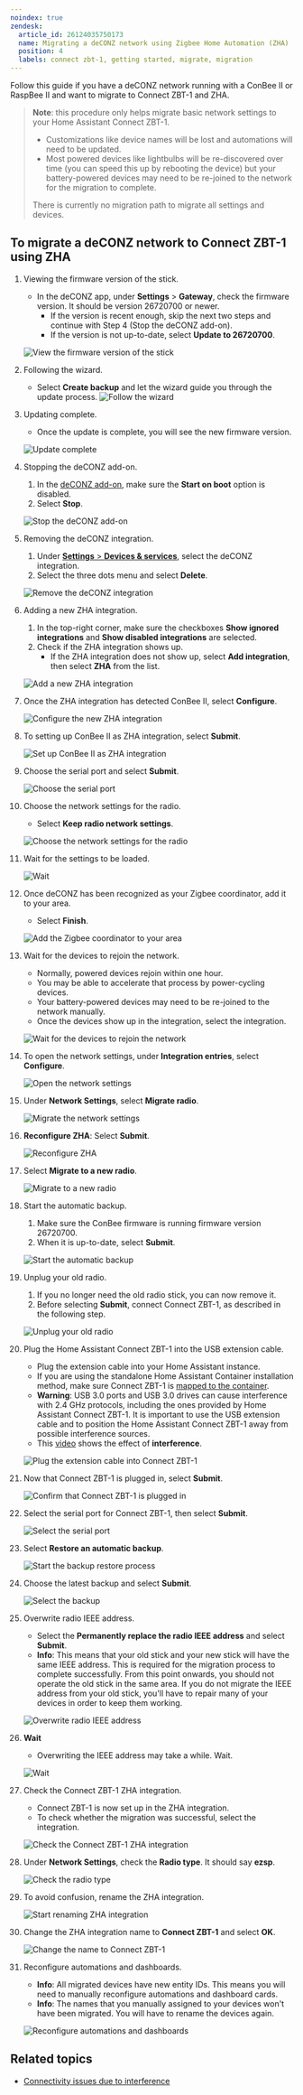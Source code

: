 ```yaml
---
noindex: true
zendesk:
  article_id: 26124035750173
  name: Migrating a deCONZ network using Zigbee Home Automation (ZHA)
  position: 4
  labels: connect zbt-1, getting started, migrate, migration
---
```


Follow this guide if you have a deCONZ network running with a ConBee II or RaspBee II and want to migrate to Connect ZBT-1 and ZHA.

> **Note**: this procedure only helps migrate basic network settings to your Home Assistant Connect ZBT-1.
>
> - Customizations like device names will be lost and automations will need to be updated.
> - Most powered devices like lightbulbs will be re-discovered over time (you can speed this up by rebooting the device) but your battery-powered devices may need to be re-joined to the network for the migration to complete.
>
> There is currently no migration path to migrate all settings and devices.

## To migrate a deCONZ network to Connect ZBT-1 using ZHA

1. Viewing the firmware version of the stick.

   - In the deCONZ app, under **Settings** > **Gateway**, check the firmware version. It should be version 26720700 or newer.
     - If the version is recent enough, skip the next two steps and continue with Step 4 (Stop the deCONZ add-on).
     - If the version is not up-to-date, select **Update to 26720700**.

   ![View the firmware version of the stick](/static/img/connect-zbt-1/conbee-update-05.png)

2. Following the wizard.

   - Select **Create backup** and let the wizard guide you through the update process.
     ![Follow the wizard](/static/img/connect-zbt-1/conbee-update-06.png)

3. Updating complete.

   - Once the update is complete, you will see the new firmware version.

   ![Update complete](/static/img/connect-zbt-1/conbee-update-14.png)

4. Stopping the deCONZ add-on.

   1. In the [deCONZ add-on](https://my.home-assistant.io/redirect/supervisor_addon/?addon=core_deconz), make sure the **Start on boot** option is disabled.
   2. Select **Stop**.

   ![Stop the deCONZ add-on](/static/img/connect-zbt-1/conbee-migrate-zha-02.png)

5. Removing the deCONZ integration.

   1. Under [**Settings** > **Devices & services**](https://my.home-assistant.io/redirect/integrations/), select the deCONZ integration.
   2. Select the three dots menu and select **Delete**.

   ![Remove the deCONZ integration](/static/img/connect-zbt-1/conbee-migrate-zha-33.png)

6. Adding a new ZHA integration.

   1. In the top-right corner, make sure the checkboxes **Show ignored integrations** and **Show disabled integrations** are selected.
   2. Check if the ZHA integration shows up.
      - If the ZHA integration does not show up, select **Add integration**, then select **ZHA** from the list.

   ![Add a new ZHA integration](/static/img/connect-zbt-1/conbee-migrate-zha-23.png)

7. Once the ZHA integration has detected ConBee II, select **Configure**.

   ![Configure the new ZHA integration](/static/img/connect-zbt-1/conbee-migrate-zha-04.png)

8. To setting up ConBee II as ZHA integration, select **Submit**.

   ![Set up ConBee II as ZHA integration](/static/img/connect-zbt-1/conbee-migrate-zha-05.png)

9. Choose the serial port and select **Submit**.

   ![Choose the serial port](/static/img/connect-zbt-1/conbee-migrate-zha-24.png)

10. Choose the network settings for the radio.

    - Select **Keep radio network settings**.

    ![Choose the network settings for the radio](/static/img/connect-zbt-1/conbee-migrate-zha-06.png)

11. Wait for the settings to be loaded.

    ![Wait](/static/img/connect-zbt-1/conbee-migrate-zha-07.png)

12. Once deCONZ has been recognized as your Zigbee coordinator, add it to your area.

    - Select **Finish**.

    ![Add the Zigbee coordinator to your area](/static/img/connect-zbt-1/conbee-migrate-zha-09.png)

13. Wait for the devices to rejoin the network.

    - Normally, powered devices rejoin within one hour.
    - You may be able to accelerate that process by power-cycling devices.
    - Your battery-powered devices may need to be re-joined to the network manually.
    - Once the devices show up in the integration, select the integration.

    ![Wait for the devices to rejoin the network](/static/img/connect-zbt-1/conbee-migrate-zha-42.png)

14. To open the network settings, under **Integration entries**, select **Configure**.

    ![Open the network settings](/static/img/connect-zbt-1/conbee-migrate-zha-41.png)

15. Under **Network Settings**, select **Migrate radio**.

    ![Migrate the network settings](/static/img/connect-zbt-1/conbee-migrate-zha-11.png)

16. **Reconfigure ZHA**: Select **Submit**.

    ![Reconfigure ZHA](/static/img/connect-zbt-1/conbee-migrate-zha-12.png)

17. Select **Migrate to a new radio**.

    ![Migrate to a new radio](/static/img/connect-zbt-1/conbee-migrate-zha-13.png)

18. Start the automatic backup.

    1. Make sure the ConBee firmware is running firmware version 26720700.
    2. When it is up-to-date, select **Submit**.

    ![Start the automatic backup](/static/img/connect-zbt-1/conbee-migrate-zha-14.png)

19. Unplug your old radio.

    1. If you no longer need the old radio stick, you can now remove it.
    2. Before selecting **Submit**, connect Connect ZBT-1, as described in the following step.

    ![Unplug your old radio](/static/img/connect-zbt-1/z2m-migrate-zha-06.png)

20. Plug the Home Assistant Connect ZBT-1 into the USB extension cable.

    - Plug the extension cable into your Home Assistant instance.
    - If you are using the standalone Home Assistant Container installation method, make sure Connect ZBT-1 is [mapped to the container](https://www.home-assistant.io/installation/linux#exposing-devices).
    - **Warning**: USB 3.0 ports and USB 3.0 drives can cause interference with 2.4 GHz protocols, including the ones provided by Home Assistant Connect ZBT-1. It is important to use the USB extension cable and to position the Home Assistant Connect ZBT-1 away from possible interference sources.
    - This [video](/hc/en-us/articles/26124431414557) shows the effect of **interference**.

    ![Plug the extension cable into Connect ZBT-1](/static/img/connect-zbt-1/connect-zbt-1-raspi-01.jpg)

21. Now that Connect ZBT-1 is plugged in, select **Submit**.

    ![Confirm that Connect ZBT-1 is plugged in](/static/img/connect-zbt-1/z2m-migrate-zha-06.png)

22. Select the serial port for Connect ZBT-1, then select **Submit**.

    ![Select the serial port](/static/img/connect-zbt-1/conbee-migrate-zha-15.png)

23. Select **Restore an automatic backup**.

    ![Start the backup restore process](/static/img/connect-zbt-1/z2m-migrate-zha-08.png)

24. Choose the latest backup and select **Submit**.

    ![Select the backup](/static/img/connect-zbt-1/z2m-migrate-zha-09.png)

25. Overwrite radio IEEE address.

    - Select the **Permanently replace the radio IEEE address** and select **Submit**.
    - **Info**: This means that your old stick and your new stick will have the same IEEE address. This is required for the migration process to complete successfully. From this point onwards, you should not operate the old stick in the same area. If you do not migrate the IEEE address from your old stick, you'll have to repair many of your devices in order to keep them working.

    ![Overwrite radio IEEE address](/static/img/connect-zbt-1/z2m-migrate-zha-10.png)

26. **Wait**

    - Overwriting the IEEE address may take a while. Wait.

    ![Wait](/static/img/connect-zbt-1/z2m-migrate-zha-11.png)

27. Check the Connect ZBT-1 ZHA integration.

    - Connect ZBT-1 is now set up in the ZHA integration.
    - To check whether the migration was successful, select the integration.

    ![Check the Connect ZBT-1 ZHA integration](/static/img/connect-zbt-1/conbee-migrate-zha-new-18.png)

28. Under **Network Settings**, check the **Radio type**. It should say **ezsp**.

    ![Check the radio type](/static/img/connect-zbt-1/conbee-migrate-zha-19.png)

29. To avoid confusion, rename the ZHA integration.

    ![Start renaming ZHA integration](/static/img/connect-zbt-1/conbee-migrate-zha-new-21.png)

30. Change the ZHA integration name to **Connect ZBT-1** and select **OK**.

    ![Change the name to Connect ZBT-1](/static/img/connect-zbt-1/conbee-migrate-zha-21.png)

31. Reconfigure automations and dashboards.

    - **Info**: All migrated devices have new entity IDs. This means you will need to manually reconfigure automations and dashboard cards.
    - **Info**: The names that you manually assigned to your devices won't have been migrated. You will have to rename the devices again.

    ![Reconfigure automations and dashboards](/static/img/connect-zbt-1/conbee-migrate-zha-new-22.png)

## Related topics

- [Connectivity issues due to interference](/hc/en-us/articles/26124431414557)
